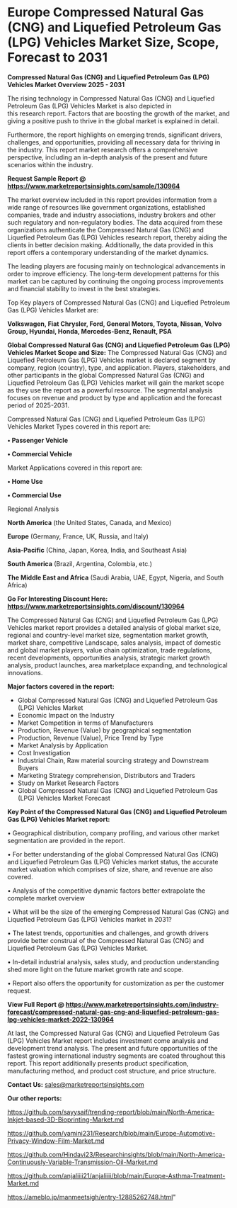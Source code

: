 # Europe Compressed Natural Gas (CNG) and Liquefied Petroleum Gas (LPG) Vehicles Market Size, Scope, Forecast to 2031

<Strong> Compressed Natural Gas (CNG) and Liquefied Petroleum Gas (LPG) Vehicles Market Overview 2025 - 2031</strong>

The rising technology in Compressed Natural Gas (CNG) and Liquefied Petroleum Gas (LPG) Vehicles Market is also depicted in this research report. Factors that are boosting the growth of the market, and giving a positive push to thrive in the global market is explained in detail.

Furthermore, the report highlights on emerging trends, significant drivers, challenges, and opportunities, providing all necessary data for thriving in the industry. This report market research offers a comprehensive perspective, including an in-depth analysis of the present and future scenarios within the industry.

<strong>Request Sample Report @ <a href=https://www.marketreportsinsights.com/sample/130964>https://www.marketreportsinsights.com/sample/130964</a></strong>

The market overview included in this report provides information from a wide range of resources like government organizations, established companies, trade and industry associations, industry brokers and other such regulatory and non-regulatory bodies. The data acquired from these organizations authenticate the Compressed Natural Gas (CNG) and Liquefied Petroleum Gas (LPG) Vehicles research report, thereby aiding the clients in better decision making. Additionally, the data provided in this report offers a contemporary understanding of the market dynamics.

The leading players are focusing mainly on technological advancements in order to improve efficiency. The long-term development patterns for this market can be captured by continuing the ongoing process improvements and financial stability to invest in the best strategies.

Top Key players of Compressed Natural Gas (CNG) and Liquefied Petroleum Gas (LPG) Vehicles Market are:

<strong>Volkswagen, Fiat Chrysler, Ford, General Motors, Toyota, Nissan, Volvo Group, Hyundai, Honda, Mercedes-Benz, Renault, PSA</strong>

<strong><b>Global Compressed Natural Gas (CNG) and Liquefied Petroleum Gas (LPG) Vehicles Market Scope and Size:</b></strong>
The Compressed Natural Gas (CNG) and Liquefied Petroleum Gas (LPG) Vehicles market is declared segment by company, region (country), type, and application. Players, stakeholders, and other participants in the global Compressed Natural Gas (CNG) and Liquefied Petroleum Gas (LPG) Vehicles market will gain the market scope as they use the report as a powerful resource. The segmental analysis focuses on revenue and product by type and application and the forecast period of 2025-2031.

Compressed Natural Gas (CNG) and Liquefied Petroleum Gas (LPG) Vehicles Market Types covered in this report are:

<strong>• Passenger Vehicle

• Commercial Vehicle</strong>

Market Applications covered in this report are:

<strong>• Home Use

• Commercial Use</strong> 

Regional Analysis

<strong>North America</strong> (the United States, Canada, and Mexico)

<strong>Europe</strong> (Germany, France, UK, Russia, and Italy)

<strong>Asia-Pacific</strong> (China, Japan, Korea, India, and Southeast Asia)

<strong>South America</strong> (Brazil, Argentina, Colombia, etc.)

<strong>The Middle East and Africa</strong> (Saudi Arabia, UAE, Egypt, Nigeria, and South Africa)

<strong>Go For Interesting Discount Here: <a href=https://www.marketreportsinsights.com/discount/130964>https://www.marketreportsinsights.com/discount/130964</a></strong>

The Compressed Natural Gas (CNG) and Liquefied Petroleum Gas (LPG) Vehicles market report provides a detailed analysis of global market size, regional and country-level market size, segmentation market growth, market share, competitive Landscape, sales analysis, impact of domestic and global market players, value chain optimization, trade regulations, recent developments, opportunities analysis, strategic market growth analysis, product launches, area marketplace expanding, and technological innovations.

<strong><b>Major factors covered in the report:</b></strong>
<ul>
  <li>Global Compressed Natural Gas (CNG) and Liquefied Petroleum Gas (LPG) Vehicles Market </li>
  <li>Economic Impact on the Industry</li>
  <li>Market Competition in terms of Manufacturers</li>
  <li>Production, Revenue (Value) by geographical segmentation</li>
  <li>Production, Revenue (Value), Price Trend by Type</li>
  <li>Market Analysis by Application</li>
  <li>Cost Investigation</li>
  <li>Industrial Chain, Raw material sourcing strategy and Downstream Buyers</li>
  <li>Marketing Strategy comprehension, Distributors and Traders</li>
  <li>Study on Market Research Factors</li>
  <li>Global Compressed Natural Gas (CNG) and Liquefied Petroleum Gas (LPG) Vehicles Market Forecast</li>
</ul>

<strong><b>Key Point of the Compressed Natural Gas (CNG) and Liquefied Petroleum Gas (LPG) Vehicles Market report:</b></strong>

• Geographical distribution, company profiling, and various other market segmentation are provided in the report.

• For better understanding of the global Compressed Natural Gas (CNG) and Liquefied Petroleum Gas (LPG) Vehicles market status, the accurate market valuation which comprises of size, share, and revenue are also covered.

• Analysis of the competitive dynamic factors better extrapolate the complete market overview

• What will be the size of the emerging Compressed Natural Gas (CNG) and Liquefied Petroleum Gas (LPG) Vehicles market in 2031?

• The latest trends, opportunities and challenges, and growth drivers provide better construal of the Compressed Natural Gas (CNG) and Liquefied Petroleum Gas (LPG) Vehicles Market.

• In-detail industrial analysis, sales study, and production understanding shed more light on the future market growth rate and scope.

• Report also offers the opportunity for customization as per the customer request.

<strong><b>View Full Report @ <a href=https://www.marketreportsinsights.com/industry-forecast/compressed-natural-gas-cng-and-liquefied-petroleum-gas-lpg-vehicles-market-2022-130964>https://www.marketreportsinsights.com/industry-forecast/compressed-natural-gas-cng-and-liquefied-petroleum-gas-lpg-vehicles-market-2022-130964</a></b></strong>


At last, the Compressed Natural Gas (CNG) and Liquefied Petroleum Gas (LPG) Vehicles Market report includes investment come analysis and development trend analysis. The present and future opportunities of the fastest growing international industry segments are coated throughout this report. This report additionally presents product specification, manufacturing method, and product cost structure, and price structure.

<strong>Contact Us:</strong>
sales@marketreportsinsights.com

<strong>Our other reports:</strong>

<a href=https://github.com/sayysaif/trending-report/blob/main/North-America-Inkjet-based-3D-Bioprinting-Market.md>https://github.com/sayysaif/trending-report/blob/main/North-America-Inkjet-based-3D-Bioprinting-Market.md</a>

<a href=https://github.com/yamini231/Research/blob/main/Europe-Automotive-Privacy-Window-Film-Market.md>https://github.com/yamini231/Research/blob/main/Europe-Automotive-Privacy-Window-Film-Market.md</a>

<a href=https://github.com/Hindavi23/Researchinsights/blob/main/North-America-Continuously-Variable-Transmission-Oil-Market.md>https://github.com/Hindavi23/Researchinsights/blob/main/North-America-Continuously-Variable-Transmission-Oil-Market.md</a>

<a href=https://github.com/anjaliiii21/anjaliiii/blob/main/Europe-Asthma-Treatment-Market.md>https://github.com/anjaliiii21/anjaliiii/blob/main/Europe-Asthma-Treatment-Market.md</a>

<a href=https://ameblo.jp/manmeetsigh/entry-12885262748.html>https://ameblo.jp/manmeetsigh/entry-12885262748.html</a>"
